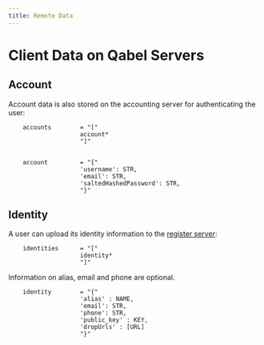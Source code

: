 ```yaml
---
title: Remote Data
---
```

# Client Data on Qabel Servers

## Account
Account data is also stored on the accounting server for authenticating the user:

        accounts        = "["
                        account*
                        "]"


        account         = "{"
                        'username': STR,
                        'email': STR,
                        'saltedHashedPassword': STR,
                        "}"

## Identity

A user can upload its identity information to the [register server](../Qabel-Protocol-Register):

        identities      = "["
                        identity*
                        "]"

Information on alias, email and phone are optional.

        identity        = "{"
                        'alias' : NAME,
                        'email': STR,
                        'phone': STR,
                        'public_key' : KEY,
                        'dropUrls' : [URL]
                        "}"